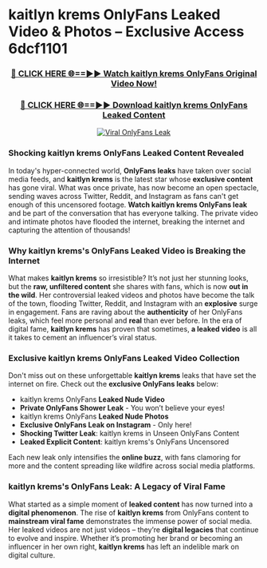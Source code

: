 # kaitlyn krems OnlyFans Leaked Video & Photos – Exclusive Access 6dcf1101

<div align="center">

### [🔴 CLICK HERE 🌐==►► Watch kaitlyn krems OnlyFans Original Video Now!](https://aff.leakpic.com/?utm_medium=9dac6e3e92780789e695eb65dc45befdb20081c8&utm_campaign=Link_for_leakpic_com_6dcf1101)

### [🔴 CLICK HERE 🌐==►► Download kaitlyn krems OnlyFans Leaked Content](https://aff.leakpic.com/?utm_medium=9dac6e3e92780789e695eb65dc45befdb20081c8&utm_campaign=Link_for_leakpic_com_6dcf1101)

[![Viral OnlyFans Leak](https://i.ibb.co.com/xMMVF88/686577567.gif)](https://aff.leakpic.com/?utm_medium=9dac6e3e92780789e695eb65dc45befdb20081c8&utm_campaign=Link_for_leakpic_com_6dcf1101)

</div>

### Shocking kaitlyn krems OnlyFans Leaked Content Revealed
In today's hyper-connected world, **OnlyFans leaks** have taken over social media feeds, and **kaitlyn krems** is the latest star whose **exclusive content** has gone viral. What was once private, has now become an open spectacle, sending waves across Twitter, Reddit, and Instagram as fans can't get enough of this uncensored footage. 
**Watch kaitlyn krems OnlyFans leak** and be part of the conversation that has everyone talking. The private video and intimate photos have flooded the internet, breaking the internet and capturing the attention of thousands!

### Why kaitlyn krems's OnlyFans Leaked Video is Breaking the Internet
What makes **kaitlyn krems** so irresistible? It’s not just her stunning looks, but the **raw, unfiltered content** she shares with fans, which is now **out in the wild**. Her controversial leaked videos and photos have become the talk of the town, flooding Twitter, Reddit, and Instagram with an **explosive** surge in engagement. 
Fans are raving about the **authenticity** of her OnlyFans leaks, which feel more personal and **real** than ever before. In the era of digital fame, **kaitlyn krems** has proven that sometimes, **a leaked video** is all it takes to cement an influencer’s viral status.

### Exclusive kaitlyn krems OnlyFans Leaked Video Collection
Don't miss out on these unforgettable **kaitlyn krems** leaks that have set the internet on fire. Check out the **exclusive OnlyFans leaks** below:

- kaitlyn krems OnlyFans **Leaked Nude Video**
- **Private OnlyFans Shower Leak** - You won’t believe your eyes!
- kaitlyn krems OnlyFans **Leaked Nude Photos**
- **Exclusive OnlyFans Leak on Instagram** - Only here!
- **Shocking Twitter Leak**: kaitlyn krems in Unseen OnlyFans Content
- **Leaked Explicit Content**: kaitlyn krems's OnlyFans Uncensored

Each new leak only intensifies the **online buzz**, with fans clamoring for more and the content spreading like wildfire across social media platforms.

### kaitlyn krems's OnlyFans Leak: A Legacy of Viral Fame
What started as a simple moment of **leaked content** has now turned into a **digital phenomenon**. The rise of **kaitlyn krems** from OnlyFans content to **mainstream viral fame** demonstrates the immense power of social media. 
Her leaked videos are not just videos – they’re **digital legacies** that continue to evolve and inspire. Whether it’s promoting her brand or becoming an influencer in her own right, **kaitlyn krems** has left an indelible mark on digital culture.
